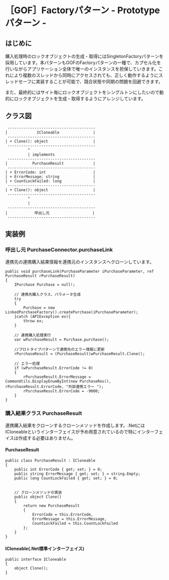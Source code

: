 # ［GOF］Factoryパターン - Prototypeパターン -


## はじめに
購入処理時のロックオブジェクトの生成・取得にはSingletonFactoryパターンを採用しています。本パターンもGOFのFactoryパターンの一種で、カプセル化を行いながらアプリケーション全体で唯一のインスタンスを担保していきます。これにより複数のスレッドから同時にアクセスされても、正しく動作するようにスレッドセーフに実装することが可能で、競合状態や同期の問題を回避できます。

また、最終的にはサイト毎にロックオブジェクトをシングルトンにしたいので動的にロックオブジェクトを生成・取得するようにアレンジしています。

## クラス図
```
 ---------------------------------------
|             ICloneable               |
 ---------------------------------------
| + Clone(): object                    |
 ---------------------------------------
          ^
          | implements
 ---------------------------------------
|           PurchaseResult             |
 ---------------------------------------
| + ErrorCode: int                     |
| + ErrorMessage: string               |
| + CountLockFailed: long              |
 ---------------------------------------
| + Clone(): object                    |
 ---------------------------------------
          ^
          |
 ---------------------------------------
|            呼出し元                   |
 ---------------------------------------
```

## 実装例
### 呼出し元 PurchaseConnector.purchaseLink
連携先の連携購入結果情報を連携元のインスタンスへクローンしています。

```
public void purchaseLink(PurchaseParameter iPurchaseParameter, ref PurchaseResult rPurchaseResult)
{
    IPurchase Purchase = null!;

    // 連携先購入クラス、パラメータ生成
    try
    {
        Purchase = new LinkedPurchaseFactory().createPurchase(iPurchaseParameter);
    }catch (APIException ex){
        throw ex;
    }

    // 連携購入処理実行
    var wPurchaseResult = Purchase.purchase();

    //プロトタイプパターンで連携先のエラー情報に更新
    rPurchaseResult = (PurchaseResult)wPurchaseResult.Clone();

    // エラー処理
    if (wPurchaseResult.ErrorCode != 0)
    {
        rPurchaseResult.ErrorMessage = CommonUtils.DisplayEnumByInt(new PurchaseRes(), rPurchaseResult.ErrorCode, "外部連携エラー ");
        rPurchaseResult.ErrorCode = -9000;
    }
}
```

### 購入結果クラス PurchaseResult
連携購入結果をクローンするクローンメソッドを作成します。.NetにはICloneableというインターフェイスが予め用意されているので特にインターフェイスは作成する必要はありません。

#### PurchaseResult
```
public class PurchaseResult : ICloneable
{
    public int ErrorCode { get; set; } = 0;
    public string ErrorMessage { get; set; } = string.Empty;
    public long CountLockFailed { get; set; } = 0;


    // クローンメソッドの実装
    public object Clone()
    {
        return new PurchaseResult
        {
            ErrorCode = this.ErrorCode,
            ErrorMessage = this.ErrorMessage,
            CountLockFailed = this.CountLockFailed
        };
    }
}
```
#### ICloneable(.Net標準インターフェイス)
```
public interface ICloneable
{
    object Clone();
}
```